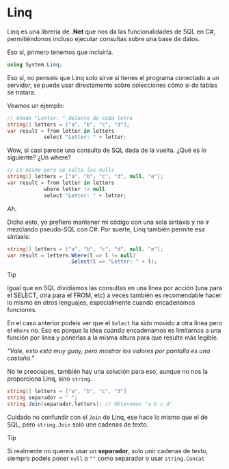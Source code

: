 # Linq

Linq es una librería de **.Net** que nos da las funcionalidades de SQL en C#, permitiéndonos incluso ejecutar consultas sobre una base de datos.

Eso sí, primero tenemos que incluirla.

```cs
using System.Linq;
```

Eso sí, no penseis que Linq solo sirve si tienes el programa conectado a un servidor, se puede usar directamente sobre colecciones cómo si de tablas se tratara.

Veamos un ejemplo:

```cs
// Añade "Letter: " delante de cada letra
string[] letters = ["a", "b", "c", "d"];
var result = from letter in letters
            select "Letter: " + letter;
```

Wow, si casi parece una consulta de SQL dada de la vuelta. ¿Qué es lo siguiente? ¿Un where?

```cs
// Lo mismo pero se salta los nulls
string[] letters = ["a", "b", "c", "d", null, "e"];
var result = from letter in letters
            where letter != null
            select "Letter: " + letter;
```

*Ah*.

Dicho esto, yo prefiero mantener mi código con una sola sintaxis y no ir mezclando pseudo-SQL con C#. Por suerte, Linq también permite esa sintaxis:

```cs
string[] letters = ["a", "b", "c", "d", null, "e"];
var result = letters.Where(l => l != null)
                    .Select(l => "Letter: " + l);
```

> [!tip]
> Igual que en SQL dividíamos las consultas en una línea por acción (una para el SELECT, otra para el FROM, etc) a veces también es recomendable hacer lo mismo en otros lenguajes, especialmente cuando encadenamos funciones.
>
> En el caso anterior podeis ver que el `Select` ha sido movido a otra línea pero el `Where` no. Eso es porque la idea cuando encadenamos es limitarnos a una función por línea y ponerlas a la misma altura para que resulte más legible.


*"Vale, esto está muy guay, pero mostrar los valores por pantalla es una castaña."* 

No te preocupes, también hay una solución para eso, aunque no nos la proporciona Linq, sino `string`.

```cs
string[] letters = ["a", "b", "c", "d"]
string separador = " ";
string.Join(separador,letters); // Obtenemos "a b c d"
```

Cuidado no confundir con el `Join` de Linq, ese hace lo mismo que el de SQL, pero `string.Join` solo une cadenas de texto.

> [!tip]
> Si realmente no quereis usar un **separador**, solo unir cadenas de texto, siempro podeis poner `null` o `""` como separador o usar `string.Concat`